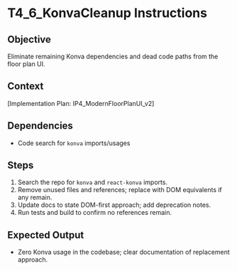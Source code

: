 # T4_6_KonvaCleanup Instructions

## Objective
Eliminate remaining Konva dependencies and dead code paths from the floor plan UI.

## Context
[Implementation Plan: IP4_ModernFloorPlanUI_v2]

## Dependencies
- Code search for `konva` imports/usages

## Steps
1. Search the repo for `konva` and `react-konva` imports.
2. Remove unused files and references; replace with DOM equivalents if any remain.
3. Update docs to state DOM-first approach; add deprecation notes.
4. Run tests and build to confirm no references remain.

## Expected Output
- Zero Konva usage in the codebase; clear documentation of replacement approach.
